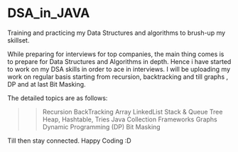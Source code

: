 # DSA_in_JAVA
Training and practicing my Data Structures and algorithms to brush-up my skillset.

While preparing for interviews for top companies, the main thing comes is to prepare for Data Structures and Algorithms in depth. Hence i have started to work on my DSA skills in order to ace in interviews. 
I will be uploading my work on regular basis starting from recursion, backtracking and till graphs , DP and at last Bit Masking.

The detailed topics are as follows:
>> Recursion
>> BackTracking
>> Array
>> LinkedList
>> Stack & Queue
>> Tree
>> Heap, Hashtable, Tries
>> Java Collection Frameworks
>> Graphs
>> Dynamic Programming (DP)
>> Bit Masking

Till then stay connected.
Happy Coding :D
